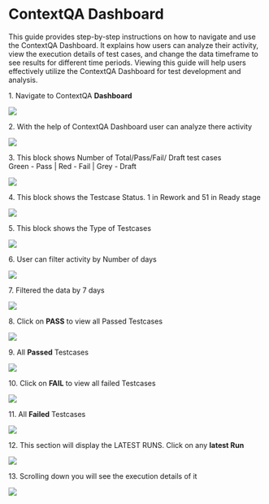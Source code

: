 # ContextQA Dashboard 

This guide provides step-by-step instructions on how to navigate and use the ContextQA Dashboard. It explains how users can analyze their activity, view the execution details of test cases, and change the data timeframe to see results for different time periods. Viewing this guide will help users effectively utilize the ContextQA Dashboard for test development and analysis.

1\. Navigate to ContextQA **Dashboard**

![](https://ajeuwbhvhr.cloudimg.io/colony-recorder.s3.amazonaws.com/files/2024-03-04/afc48e90-b9a5-42bc-b52c-7e1104ba5436/user_cropped_screenshot.jpeg?tl_px=0,0&br_px=1920,912&force_format=png&width=1120.0&wat=1&wat_opacity=0.7&wat_gravity=northwest&wat_url=https://colony-recorder.s3.us-west-1.amazonaws.com/images/watermarks/FB923C_standard.png&wat_pad=-13,77)


2\. With the help of ContextQA Dashboard user can analyze there activity

![](https://ajeuwbhvhr.cloudimg.io/colony-recorder.s3.amazonaws.com/files/2024-03-04/48fb330f-92f9-402f-84f7-ce73e4e12e24/File.jpeg?tl_px=0,0&br_px=1920,912&force_format=png&width=1120.0&wat=1&wat_opacity=0.7&wat_gravity=northwest&wat_url=https://colony-recorder.s3.us-west-1.amazonaws.com/images/watermarks/FB923C_standard.png&wat_pad=519,182)


3\. This block shows Number of Total/Pass/Fail/ Draft test cases\
Green - Pass | Red - Fail | Grey - Draft

![](https://ajeuwbhvhr.cloudimg.io/colony-recorder.s3.amazonaws.com/files/2024-03-04/242a614f-b62e-4e59-a16b-cfaed7f18f8a/user_cropped_screenshot.jpeg?tl_px=0,151&br_px=1075,752&force_format=png&wat_scale=95&wat=1&wat_opacity=0.7&wat_gravity=northwest&wat_url=https://colony-recorder.s3.us-west-1.amazonaws.com/images/watermarks/FB923C_standard.png&wat_pad=265,265)


4\. This block shows the Testcase Status. 1 in Rework and 51 in Ready stage

![](https://ajeuwbhvhr.cloudimg.io/colony-recorder.s3.amazonaws.com/files/2024-03-04/807ab19b-c5fd-4619-aee0-1b8641723fe0/ascreenshot.jpeg?tl_px=167,92&br_px=1242,693&force_format=png&wat_scale=95&wat=1&wat_opacity=0.7&wat_gravity=northwest&wat_url=https://colony-recorder.s3.us-west-1.amazonaws.com/images/watermarks/FB923C_standard.png&wat_pad=502,265)


5\. This block shows the Type of Testcases

![](https://ajeuwbhvhr.cloudimg.io/colony-recorder.s3.amazonaws.com/files/2024-03-04/ad6df3ea-77e5-44c9-a658-94734b41d1b1/user_cropped_screenshot.jpeg?tl_px=503,28&br_px=1880,797&force_format=png&width=1120.0&wat=1&wat_opacity=0.7&wat_gravity=northwest&wat_url=https://colony-recorder.s3.us-west-1.amazonaws.com/images/watermarks/FB923C_standard.png&wat_pad=524,277)


6\. User can filter activity by Number of days

![](https://ajeuwbhvhr.cloudimg.io/colony-recorder.s3.amazonaws.com/files/2024-03-04/dccfdcf0-4595-4964-8935-558c4e132110/user_cropped_screenshot.jpeg?tl_px=544,0&br_px=1920,769&force_format=png&width=1120.0&wat=1&wat_opacity=0.7&wat_gravity=northwest&wat_url=https://colony-recorder.s3.us-west-1.amazonaws.com/images/watermarks/FB923C_standard.png&wat_pad=891,183)


7\. Filtered the data by 7 days

![](https://ajeuwbhvhr.cloudimg.io/colony-recorder.s3.amazonaws.com/files/2024-03-04/d94bf4c9-9c8a-4a73-98e4-91fe8bd0de23/user_cropped_screenshot.jpeg?tl_px=0,0&br_px=1920,912&force_format=png&width=1120.0&wat=1&wat_opacity=0.7&wat_gravity=northwest&wat_url=https://colony-recorder.s3.us-west-1.amazonaws.com/images/watermarks/FB923C_standard.png&wat_pad=931,65)


8\. Click on **PASS** to view all Passed Testcases

![](https://ajeuwbhvhr.cloudimg.io/colony-recorder.s3.amazonaws.com/files/2024-03-04/3c670347-30eb-4679-8f80-80a7e8c37f9d/ascreenshot.jpeg?tl_px=512,0&br_px=1587,600&force_format=png&wat_scale=95&wat=1&wat_opacity=0.7&wat_gravity=northwest&wat_url=https://colony-recorder.s3.us-west-1.amazonaws.com/images/watermarks/FB923C_standard.png&wat_pad=502,187)


9\. All **Passed** Testcases

![](https://ajeuwbhvhr.cloudimg.io/colony-recorder.s3.amazonaws.com/files/2024-03-04/de01be62-3508-4c16-ad63-9eea14f3d650/user_cropped_screenshot.jpeg?tl_px=372,226&br_px=1447,827&force_format=png&wat_scale=95&wat=1&wat_opacity=0.7&wat_gravity=northwest&wat_url=https://colony-recorder.s3.us-west-1.amazonaws.com/images/watermarks/FB923C_standard.png&wat_pad=502,265)


10\. Click on **FAIL** to view all failed Testcases

![](https://ajeuwbhvhr.cloudimg.io/colony-recorder.s3.amazonaws.com/files/2024-03-04/b3b85236-ce52-433b-8bb5-8e94cd5f6918/user_cropped_screenshot.jpeg?tl_px=816,0&br_px=1891,600&force_format=png&wat_scale=95&wat=1&wat_opacity=0.7&wat_gravity=northwest&wat_url=https://colony-recorder.s3.us-west-1.amazonaws.com/images/watermarks/FB923C_standard.png&wat_pad=502,179)


11\. All **Failed** Testcases

![](https://ajeuwbhvhr.cloudimg.io/colony-recorder.s3.amazonaws.com/files/2024-03-04/174e8e32-ac5b-4955-8394-737999a565b9/user_cropped_screenshot.jpeg?tl_px=354,222&br_px=1429,823&force_format=png&wat_scale=95&wat=1&wat_opacity=0.7&wat_gravity=northwest&wat_url=https://colony-recorder.s3.us-west-1.amazonaws.com/images/watermarks/FB923C_standard.png&wat_pad=502,265)


12\. This section will display the LATEST RUNS. Click on any **latest Run**

![](https://ajeuwbhvhr.cloudimg.io/colony-recorder.s3.amazonaws.com/files/2024-03-04/adc5d964-2401-415d-a1b1-9fc58d0e698f/user_cropped_screenshot.jpeg?tl_px=844,98&br_px=1920,699&force_format=png&wat_scale=95&wat=1&wat_opacity=0.7&wat_gravity=northwest&wat_url=https://colony-recorder.s3.us-west-1.amazonaws.com/images/watermarks/FB923C_standard.png&wat_pad=777,265)


13\. Scrolling down you will see the execution details of it

![](https://ajeuwbhvhr.cloudimg.io/colony-recorder.s3.amazonaws.com/files/2024-03-04/4734fbd0-f8d3-433b-bffe-30632fd21d9b/user_cropped_screenshot.jpeg?tl_px=0,0&br_px=1920,912&force_format=png&width=1120.0&wat=1&wat_opacity=0.7&wat_gravity=northwest&wat_url=https://colony-recorder.s3.us-west-1.amazonaws.com/images/watermarks/FB923C_standard.png&wat_pad=531,65)



